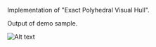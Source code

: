Implementation of "Exact Polyhedral Visual Hull".

Output of demo sample.

 ![Alt text]( /EPVH/datasets/visualhull_result.png  "Visual Hull of alien")



